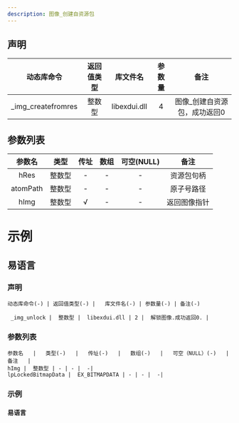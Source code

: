 ```yaml
---
description: 图像_创建自资源包
---
```



## 声明

|动态库命令| 返回值类型|库文件名|参数量| 备注|
|:--:|:--:|:--:|:--:|:--:|
| _img_createfromres |  整数型 |  libexdui.dll | 4 | 图像_创建自资源包，成功返回0 |

## 参数列表

|  参数名  |  类型  | 传址 | 数组 | 可空(NULL) |     备注     |
| :------: | :----: | :--: | :--: | :--------: | :----------: |
|   hRes   | 整数型 |  -   |  -   |     -      |  资源包句柄  |
| atomPath | 整数型 |  -   |  -   |     -      |  原子号路径  |
|   hImg   | 整数型 |  √   |  -   |     -      | 返回图像指针 |


# 示例

## 易语言




### 声明


```table
动态库命令(-) | 返回值类型(-) |   库文件名(-) | 参数量(-) | 备注(-)

 _img_unlock |  整数型 |  libexdui.dll | 2 |  解锁图像.成功返回0. | 
```


### 参数列表

```table
参数名   |   类型(-)   |   传址(-)   |   数组(-)   |   可空（NULL）(-)   |   备注   |
hImg |  整数型 | - | - |  -| 
lpLockedBitmapData |  EX_BITMAPDATA | - | - |  -| 
```




### 示例
#### 易语言
```c

```